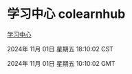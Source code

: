 # 学习中心 colearnhub
[学习中心](http://219.139.197.74:56308/colearnhub/)

2024年 11月 01日 星期五 18:10:02 CST

2024年 11月 01日 星期五 10:10:02 GMT
